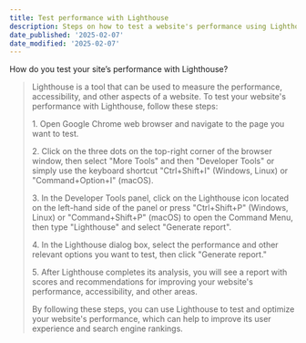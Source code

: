 ```yaml
---
title: Test performance with Lighthouse
description: Steps on how to test a website's performance using Lighthouse
date_published: '2025-02-07'
date_modified: '2025-02-07'
---
```


How do you test your site’s performance with Lighthouse?

> Lighthouse is a tool that can be used to measure the performance, accessibility, and other aspects of a website. To test your website's performance with Lighthouse, follow these steps:
> 
> 1\. Open Google Chrome web browser and navigate to the page you want to test.
> 
> 2\. Click on the three dots on the top-right corner of the browser window, then select "More Tools" and then "Developer Tools" or simply use the keyboard shortcut "Ctrl+Shift+I" (Windows, Linux) or "Command+Option+I" (macOS).
> 
> 3\. In the Developer Tools panel, click on the Lighthouse icon located on the left-hand side of the panel or press "Ctrl+Shift+P" (Windows, Linux) or "Command+Shift+P" (macOS) to open the Command Menu, then type "Lighthouse" and select "Generate report".
> 
> 4\. In the Lighthouse dialog box, select the performance and other relevant options you want to test, then click "Generate report."
> 
> 5\. After Lighthouse completes its analysis, you will see a report with scores and recommendations for improving your website's performance, accessibility, and other areas.
> 
> By following these steps, you can use Lighthouse to test and optimize your website's performance, which can help to improve its user experience and search engine rankings.
